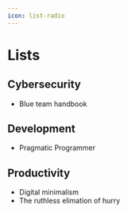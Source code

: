 ```yaml
---
icon: list-radio
---
```


# Lists

## Cybersecurity

* Blue team handbook

## Development

* Pragmatic Programmer

## Productivity

* Digital minimalism
* The ruthless elimation of hurry
